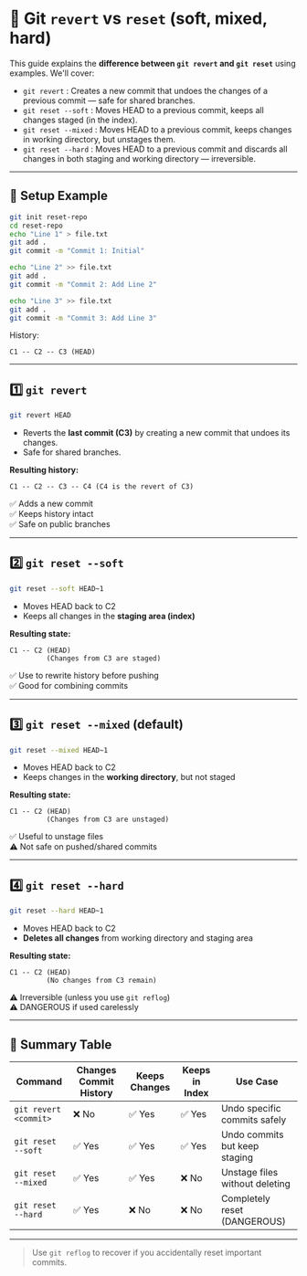 
# 🔁 Git `revert` vs `reset` (soft, mixed, hard)

This guide explains the **difference between `git revert` and `git reset`** using examples. We'll cover:

- `git revert` :     Creates a new commit that undoes the changes of a previous commit — safe for shared branches.
- `git reset --soft` : Moves HEAD to a previous commit, keeps all changes staged (in the index).
- `git reset --mixed` : Moves HEAD to a previous commit, keeps changes in working directory, but unstages them.
- `git reset --hard` : Moves HEAD to a previous commit and discards all changes in both staging and working directory — irreversible.

---

## 🎯 Setup Example

```bash
git init reset-repo
cd reset-repo
echo "Line 1" > file.txt
git add .
git commit -m "Commit 1: Initial"

echo "Line 2" >> file.txt
git add .
git commit -m "Commit 2: Add Line 2"

echo "Line 3" >> file.txt
git add .
git commit -m "Commit 3: Add Line 3"
```

History:
```
C1 -- C2 -- C3 (HEAD)
```

---

## 1️⃣ `git revert`

```bash
git revert HEAD
```

- Reverts the **last commit (C3)** by creating a new commit that undoes its changes.
- Safe for shared branches.

**Resulting history:**
```
C1 -- C2 -- C3 -- C4 (C4 is the revert of C3)
```

✅ Adds a new commit  
✅ Keeps history intact  
✅ Safe on public branches

---

## 2️⃣ `git reset --soft`

```bash
git reset --soft HEAD~1
```

- Moves HEAD back to C2  
- Keeps all changes in the **staging area (index)**

**Resulting state:**
```
C1 -- C2 (HEAD)
         (Changes from C3 are staged)
```

✅ Use to rewrite history before pushing  
✅ Good for combining commits

---

## 3️⃣ `git reset --mixed` (default)

```bash
git reset --mixed HEAD~1
```

- Moves HEAD back to C2  
- Keeps changes in the **working directory**, but not staged

**Resulting state:**
```
C1 -- C2 (HEAD)
         (Changes from C3 are unstaged)
```

✅ Useful to unstage files  
⚠️ Not safe on pushed/shared commits

---

## 4️⃣ `git reset --hard`

```bash
git reset --hard HEAD~1
```

- Moves HEAD back to C2  
- **Deletes all changes** from working directory and staging area

**Resulting state:**
```
C1 -- C2 (HEAD)
         (No changes from C3 remain)
```

⚠️ Irreversible (unless you use `git reflog`)  
⚠️ DANGEROUS if used carelessly

---

## 📌 Summary Table

| Command                 | Changes Commit History | Keeps Changes | Keeps in Index | Use Case                          |
|------------------------|------------------------|----------------|----------------|-----------------------------------|
| `git revert <commit>`  | ❌ No                  | ✅ Yes        | ✅ Yes        | Undo specific commits safely     |
| `git reset --soft`     | ✅ Yes                 | ✅ Yes        | ✅ Yes        | Undo commits but keep staging    |
| `git reset --mixed`    | ✅ Yes                 | ✅ Yes        | ❌ No         | Unstage files without deleting   |
| `git reset --hard`     | ✅ Yes                 | ❌ No         | ❌ No         | Completely reset (DANGEROUS)     |

---

> Use `git reflog` to recover if you accidentally reset important commits.
